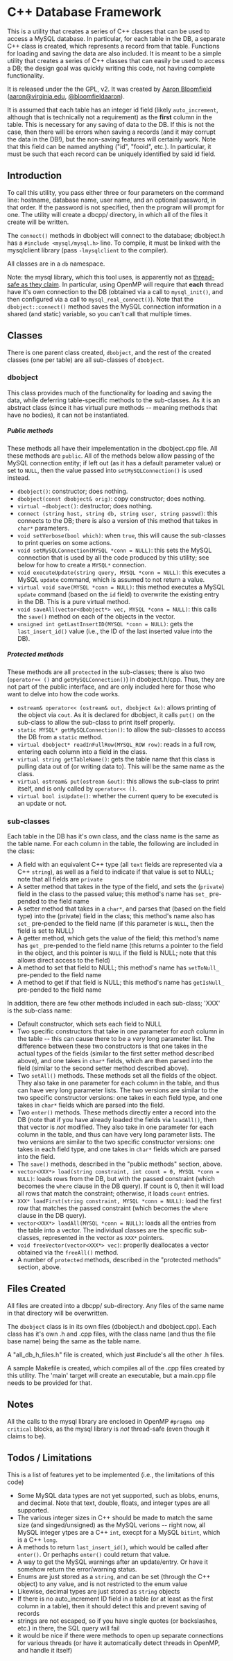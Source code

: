 C++ Database Framework
======================

This is a utility that creates a series of C++ classes that can be used to access a MySQL database.  In particular, for each table in the DB, a separate C++ class is created, which represents a record from that table.  Functions for loading and saving the data are also included.  It is meant to be a simple utility that creates a series of C++ classes that can easily be used to access a DB; the design goal was quickly writing this code, not having complete functionality.

It is released under the the GPL, v2.  It was created by [Aaron Bloomfield](http://aaronbloomfield.me) ([aaron@virginia.edu](<mailto:aaron@virginia.edu>), [@bloomfieldaaron](http://twitter.com/bloomfieldaaron)).

It is assumed that each table has an integer id field (likely `auto_increment`, although that is technically not a requirement) as the **first** column in the table.  This is necessary for any saving of data to the DB.  If this is not the case, then there will be errors when saving a records (and it may corrupt the data in the DB!), but the non-saving features will certainly work.  Note that this field can be named anything ("id", "fooid", etc.).  In particular, it must be such that each record can be uniquely identified by said id field.  

Introduction
------------

To call this utility, you pass either three or four parameters on the command line: hostname, database name, user name, and an optional password, in that order.  If the password is not specified, then the program will prompt for one.  The utility will create a dbcpp/ directory, in which all of the files it create will be written.

The `connect()` methods in dbobject will connect to the database; dbobject.h has a `#include <mysql/mysql.h>` line.  To compile, it must be linked with the mysqlclient library (pass `-lmysqlclient` to the compiler).

All classes are in a `db` namespace.

Note: the mysql library, which this tool uses, is apparently not as [thread-safe as they claim](http://dev.mysql.com/doc/refman/4.1/en/c-api-threaded-clients.html).  In particular, using OpenMP will require that **each** thread have it's own connection to the DB (obtained via a call to `mysql_init()`, and then configured via a call to `mysql_real_connect()`).  Note that the `dbobject::connect()` method saves the MySQL connection information in a shared (and static) variable, so you can't call that multiple times.

Classes
-------

There is one parent class created, `dbobject`, and the rest of the created classes (one per table) are all sub-classes of `dbobject`.

### dbobject ###

This class provides much of the functionality for loading and saving the data, while deferring table-specific methods to the sub-classes.  As it is an abstract class (since it has virtual pure methods -- meaning methods that have no bodies), it can not be instantiated.

##### Public methods #####

These methods all have their impelementation in the dbobject.cpp file.  All these methods are `public`.  All of the methods below allow passing of the MySQL connection entity; if left out (as it has a default parameter value) or set to `NULL`, then the value passed into `setMySQLConnection()` is used instead.

- `dbobject()`: constructor; does nothing.
- `dbobject(const dbobject& orig)`: copy constructor; does nothing.
- `virtual ~dbobject()`: destructor; does nothing.
- `connect (string host, string db, string user, string passwd)`: this connects to the DB; there is also a version of this method that takes in `char*` parameters.
- `void setVerbose(bool which)`: when `true`, this will cause the sub-classes to print queries on some actions.
- `void setMySQLConnection(MYSQL *conn = NULL)`: this sets the MySQL connection that is used by all the code produced by this utility; see below for how to create a `MYSQL*` connection.
- `void executeUpdate(string query, MYSQL *conn = NULL)`: this executes a MySQL `update` command, which is assumed to not return a value.
- `virtual void save(MYSQL *conn = NULL)`: this method executes a MySQL `update` command (based on the `id` field) to overwrite the existing entry in the DB.  This is a pure virtual method.
- `void saveAll(vector<dbobject*> vec, MYSQL *conn = NULL)`: this calls the `save()` method on each of the objects in the vector.
- `unsigned int getLastInsertID(MYSQL *conn = NULL)`: gets the `last_insert_id()` value (i.e., the ID of the last inserted value into the DB).

##### Protected methods #####

These methods are all `protected` in the sub-classes; there is also two (`operator<< ()` and `getMySQLConnection()`) in dbobject.h/cpp.  Thus, they are not part of the public interface, and are only included here for those who want to delve into how the code works.

- `ostream& operator<< (ostream& out, dbobject &x)`: allows printing of the object via `cout`.  As it is declared for dbobject, it calls `put()` on the sub-class to allow the sub-class to print itself properly.
- `static MYSQL* getMySQLConnection()`: to allow the sub-classes to access the DB from a `static` method.
- `virtual dbobject* readInFullRow(MYSQL_ROW row)`: reads in a full row, entering each column into a field in the class.
- `virtual string getTableName()`: gets the table name that this class is pulling data out of (or writing data to).  This will be the same name as the class.
- `virtual ostream& put(ostream &out)`: this allows the sub-class to print itself, and is only called by `operator<< ()`.
- `virtual bool isUpdate()`: whether the current query to be executed is an update or not.

### sub-classes ###

Each table in the DB has it's own class, and the class name is the same as the table name.  For each column in the table, the following are included in the class:

- A field with an equivalent C++ type (all `text` fields are represented via a C++ `string`), as well as a field to indicate if that value is set to NULL; note that all fields are `private`
- A setter method that takes in the type of the field, and sets the (`private`) field in the class to the passed value; this method's name has `set_` pre-pended to the field name
- A setter method that takes in a `char*`, and parses that (based on the field type) into the (private) field in the class; this method's name also has `set_` pre-pended to the field name (if this parameter is `NULL`, then the field is set to NULL)
- A getter method, which gets the value of the field; this method's name has `get_` pre-pended to the field name (this returns a pointer to the field in the object, and this pointer is `NULL` if the field is NULL; note that this allows direct access to the field)
- A method to set that field to NULL; this method's name has `setToNull_` pre-pended to the field name
- A method to get if that field is NULL; this method's name has `getIsNull_` pre-pended to the field name

In addition, there are few other methods included in each sub-class; 'XXX' is the sub-class name:

- Default constructor, which sets each field to NULL
- Two specific constructors that take in one parameter for *each* column in the table -- this can cause there to be a *very* long parameter list.  The difference between these two constructors is that one takes in the actual types of the fields (similar to the first setter method described above), and one takes in `char*` fields, which are then parsed into the field (similar to the second setter method described above).
- Two `setAll()` methods.  These methods set all the fields of the object.  They also take in one parameter for each column in the table, and thus can have very long parameter lists.  The two versions are similar to the two specific constructor versions: one takes in each field type, and one takes in `char*` fields which are parsed into the field.
- Two `enter()` methods.  These methods directly enter a record into the DB (note that if you have already loaded the fields via `loadAll()`, then that vector is *not* modified.  They also take in one parameter for each column in the table, and thus can have very long parameter lists.  The two versions are similar to the two specific constructor versions: one takes in each field type, and one takes in `char*` fields which are parsed into the field.
- The `save()` methods, described in the "public methods" section, above.
- `vector<XXX*> load(string constraint, int count = 0, MYSQL *conn = NULL)`: loads rows from the DB, but with the passed constraint (which becomes the `where` clause in the DB query).  If count is 0, then it will load all rows that match the constraint; otherwise, it loads `count` entries.
- `XXX* loadFirst(string constraint, MYSQL *conn = NULL)`: load the first row that matches the passed constraint (which becomes the `where` clause in the DB query).
- `vector<XXX*> loadAll(MYSQL *conn = NULL)`: loads all the entries from the table into a vector.  The individual classes are the specific sub-classes, represented in the vector as `XXX*` pointers.
- `void freeVector(vector<XXX*> vec)`: properlly deallocates a vector obtained via the `freeAll()` method.
- A number of `protected` methods, described in the "protected methods" section, above.


Files Created
-------------

All files are created into a dbcpp/ sub-directory.  Any files of the same name in that directory will be overwritten.

The `dbobject` class is in its own files (dbobject.h and dbobject.cpp).  Each class has it's own .h and .cpp files, with the class name (and thus the file base name) being the same as the table name.

A "all\_db\_h\_files.h" file is created, which just \#include's all the other .h files.

A sample Makefile is created, which compiles all of the .cpp files created by this utility.  The 'main' target will create an executable, but a main.cpp file needs to be provided for that.


Notes
-----

All the calls to the mysql library are enclosed in OpenMP `#pragma omp critical` blocks, as the mysql library is *not* thread-safe (even though it claims to be).


Todos / Limitations
-------------------

This is a list of features yet to be implemented (i.e., the limitations of this code)

- Some MySQL data types are not yet supported, such as blobs, enums, and decimal.  Note that text, double, floats, and integer types are all supported.
- The various integer sizes in C++ should be made to match the same size (and singed/unsigned) as the MySQL verions -- right now, all MySQL integer ytpes are a C++ `int`, execpt for a MySQL `bitint`, which is a C++ `long`.
- A methods to return `last_insert_id()`, which would be called after `enter()`.  Or perhaphs `enter()` could return that value.
- A way to get the MySQL warnings after an update/entry.  Or have it somehow return the error/warning status.
- Enums are just stored as a `string`, and can be set (through the C++ object) to any value, and is not restricted to the enum value
- Likewise, decimal types are just stored as `string` objects
- If there is no auto_increment ID field in a table (or at least as the first column in a table), then it should detect this and prevent saving of records
- strings are not escaped, so if you have single quotes (or backslashes, etc.) in there, the SQL query will fail
- it would be nice if there were methods to open up separate connections for various threads (or have it automatically detect threads in OpenMP, and handle it itself)
